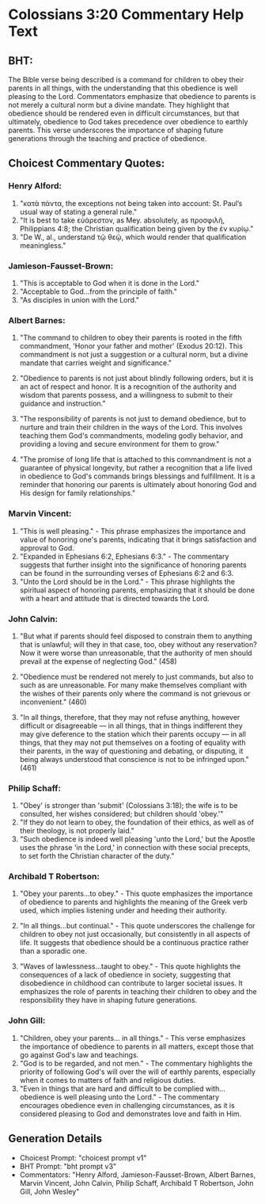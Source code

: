 # Colossians 3:20 Commentary Help Text

## BHT:
The Bible verse being described is a command for children to obey their parents in all things, with the understanding that this obedience is well pleasing to the Lord. Commentators emphasize that obedience to parents is not merely a cultural norm but a divine mandate. They highlight that obedience should be rendered even in difficult circumstances, but that ultimately, obedience to God takes precedence over obedience to earthly parents. This verse underscores the importance of shaping future generations through the teaching and practice of obedience.

## Choicest Commentary Quotes:
### Henry Alford:
1. "κατὰ πάντα, the exceptions not being taken into account: St. Paul’s usual way of stating a general rule."
2. "It is best to take εὐάρεστον, as Mey. absolutely, as προσφιλῆ, Philippians 4:8; the Christian qualification being given by the ἐν κυρίῳ."
3. "De W., al., understand τῷ θεῷ, which would render that qualification meaningless."

### Jamieson-Fausset-Brown:
1. "This is acceptable to God when it is done in the Lord." 
2. "Acceptable to God...from the principle of faith." 
3. "As disciples in union with the Lord."

### Albert Barnes:
1. "The command to children to obey their parents is rooted in the fifth commandment, 'Honor your father and mother' (Exodus 20:12). This commandment is not just a suggestion or a cultural norm, but a divine mandate that carries weight and significance."

2. "Obedience to parents is not just about blindly following orders, but it is an act of respect and honor. It is a recognition of the authority and wisdom that parents possess, and a willingness to submit to their guidance and instruction."

3. "The responsibility of parents is not just to demand obedience, but to nurture and train their children in the ways of the Lord. This involves teaching them God's commandments, modeling godly behavior, and providing a loving and secure environment for them to grow."

4. "The promise of long life that is attached to this commandment is not a guarantee of physical longevity, but rather a recognition that a life lived in obedience to God's commands brings blessings and fulfillment. It is a reminder that honoring our parents is ultimately about honoring God and His design for family relationships."

### Marvin Vincent:
1. "This is well pleasing." - This phrase emphasizes the importance and value of honoring one's parents, indicating that it brings satisfaction and approval to God.
2. "Expanded in Ephesians 6:2, Ephesians 6:3." - The commentary suggests that further insight into the significance of honoring parents can be found in the surrounding verses of Ephesians 6:2 and 6:3.
3. "Unto the Lord should be in the Lord." - This phrase highlights the spiritual aspect of honoring parents, emphasizing that it should be done with a heart and attitude that is directed towards the Lord.

### John Calvin:
1. "But what if parents should feel disposed to constrain them to anything that is unlawful; will they in that case, too, obey without any reservation? Now it were worse than unreasonable, that the authority of men should prevail at the expense of neglecting God." (458)

2. "Obedience must be rendered not merely to just commands, but also to such as are unreasonable. For many make themselves compliant with the wishes of their parents only where the command is not grievous or inconvenient." (460)

3. "In all things, therefore, that they may not refuse anything, however difficult or disagreeable — in all things, that in things indifferent they may give deference to the station which their parents occupy — in all things, that they may not put themselves on a footing of equality with their parents, in the way of questioning and debating, or disputing, it being always understood that conscience is not to be infringed upon." (461)

### Philip Schaff:
1. "Obey' is stronger than 'submit' (Colossians 3:18); the wife is to be consulted, her wishes considered; but children should 'obey.'"
2. "If they do not learn to obey, the foundation of their ethics, as well as of their theology, is not properly laid."
3. "Such obedience is indeed well pleasing 'unto the Lord,' but the Apostle uses the phrase 'in the Lord,' in connection with these social precepts, to set forth the Christian character of the duty."

### Archibald T Robertson:
1. "Obey your parents...to obey." - This quote emphasizes the importance of obedience to parents and highlights the meaning of the Greek verb used, which implies listening under and heeding their authority.

2. "In all things...but continual." - This quote underscores the challenge for children to obey not just occasionally, but consistently in all aspects of life. It suggests that obedience should be a continuous practice rather than a sporadic one.

3. "Waves of lawlessness...taught to obey." - This quote highlights the consequences of a lack of obedience in society, suggesting that disobedience in childhood can contribute to larger societal issues. It emphasizes the role of parents in teaching their children to obey and the responsibility they have in shaping future generations.

### John Gill:
1. "Children, obey your parents... in all things." - This verse emphasizes the importance of obedience to parents in all matters, except those that go against God's law and teachings.
2. "God is to be regarded, and not men." - The commentary highlights the priority of following God's will over the will of earthly parents, especially when it comes to matters of faith and religious duties.
3. "Even in things that are hard and difficult to be complied with... obedience is well pleasing unto the Lord." - The commentary encourages obedience even in challenging circumstances, as it is considered pleasing to God and demonstrates love and faith in Him.


## Generation Details
- Choicest Prompt: "choicest prompt v1"
- BHT Prompt: "bht prompt v3"
- Commentators: "Henry Alford, Jamieson-Fausset-Brown, Albert Barnes, Marvin Vincent, John Calvin, Philip Schaff, Archibald T Robertson, John Gill, John Wesley"
